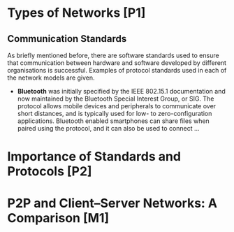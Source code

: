 # Types of Networks [P1]

<!--[INCLUDE] markdown/ext/09.1-network-types.md -->

## Communication Standards

As briefly mentioned before, there are software standards used to ensure that communication between hardware and software developed by different organisations is successful. Examples of protocol standards used in each of the network models are given.

* **Bluetooth** was initially specified by the IEEE 802.15.1 documentation and now maintained by the Bluetooth Special Interest Group, or SIG. The protocol allows mobile devices and peripherals to communicate over short distances, and is typically used for low- to zero-configuration applications. Bluetooth enabled smartphones can share files when paired using the protocol, and it can also be used to connect ...

# Importance of Standards and Protocols [P2]

# P2P and Client&ndash;Server Networks: A Comparison [M1]
